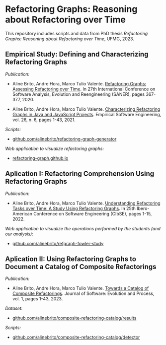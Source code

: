 # Refactoring Graphs: Reasoning about Refactoring over Time

This repository includes scripts and data from PhD thesis _Refactoring Graphs: Reasoning about Refactoring over Time_, UFMG, 2023.


## Empirical Study: Defining and Characterizing Refactoring Graphs

_Publication:_

* Aline Brito, Andre Hora, Marco Tulio Valente. [Refactoring Graphs: Assessing Refactoring over Time](https://doi.org/10.1109/SANER48275.2020.9054864). In 27th International Conference on Software Analysis, Evolution and Reengineering (SANER), pages 367-377, 2020.

* Aline Brito, Andre Hora, Marco Tulio Valente. [Characterizing Refactoring Graphs in Java and JavaScript Projects](https://doi.org/10.1007/s10664-021-10023-3). Empirical Software Engineering, vol. 26, n. 6, pages 1-43, 2021.


_Scripts:_

* [github.com/alinebrito/refactoring-graph-generator](https://github.com/alinebrito/refactoring-graph-generator) 

_Web application to visualize refactoring graphs:_

* [refactoring-graph.github.io](https://refactoring-graph.github.io/)


## Aplication I: Refactoring Comprehension Using Refactoring Graphs 

_Publication:_

* Aline Brito, Andre Hora, Marco Tulio Valente. [Understanding Refactoring Tasks over Time: A Study Using Refactoring Graphs](https://doi.org/10.5753/cibse.2022.20982). In 25th Ibero-American Conference on Software Engineering (CIbSE), pages 1-15, 2022.

_Web application to visualize the operations performed by the students (and our analysis):_ 

* [github.com/alinebrito/refgraph-fowler-study](https://github.com/alinebrito/refgraph-fowler-study)

## Aplication II: Using Refactoring Graphs to Document a Catalog of Composite Refactorings 

_Publication:_

* Aline Brito, Andre Hora, Marco Tulio Valente. [Towards a Catalog of Composite Refactorings](https://onlinelibrary.wiley.com/journal/20477481). Journal of Software: Evolution and Process, vol. 1, pages 1-43, 2023.

_Dataset:_

* [github.com/alinebrito/composite-refactoring-catalog/results](https://github.com/alinebrito/composite-refactoring-catalog/tree/main/results)

_Scripts:_

* [github.com/alinebrito/composite-refactoring-catalog/detector](https://github.com/alinebrito/composite-refactoring-catalog/tree/main/detector)

